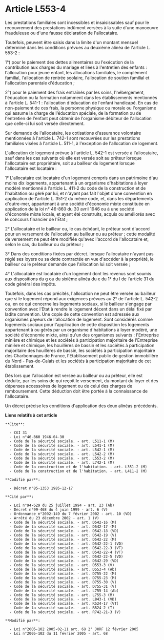 # Article L553-4

Les prestations familiales sont incessibles et insaisissables sauf pour le recouvrement des prestations indûment versées à la
suite d'une manoeuvre frauduleuse ou d'une fausse déclaration de l'allocataire. 

Toutefois, peuvent être saisis dans la limite d'un montant mensuel déterminé dans les conditions prévues au deuxième alinéa
de l'article L. 553-2 :

1°) pour le paiement des dettes alimentaires ou l'exécution de la contribution aux charges du mariage et liées à l'entretien
des enfants : l'allocation pour jeune enfant, les allocations familiales, le complément familial, l'allocation de rentrée
scolaire, l'allocation de soutien familial et l'allocation parentale d'éducation ; 

2°) pour le paiement des frais entraînés par les soins, l'hébergement, l'éducation ou la formation notamment dans les
établissements mentionnés à l'article L. 541-1 : l'allocation d'éducation de l'enfant handicapé. En cas de non-paiement de
ces frais, la personne physique ou morale ou l'organisme qui assume la charge de l'éducation spéciale, de la formation ou de
l'entretien de l'enfant peut obtenir de l'organisme débiteur de l'allocation que celle-ci lui soit versée directement. 

Sur demande de l'allocataire, les cotisations d'assurance volontaire mentionnées à l'article L. 742-1 sont recouvrées sur les
prestations familiales visées à l'article L. 511-1, à l'exception de l'allocation de logement.

L'allocation de logement prévue à l'article L. 542-1 est versée à l'allocataire, sauf dans les cas suivants où elle est
versée soit au prêteur lorsque l'allocataire est propriétaire, soit au bailleur du logement lorsque l'allocataire est
locataire :

1° L'allocataire est locataire d'un logement compris dans un patrimoine d'au moins dix logements, appartenant à un organisme
d'habitations à loyer modéré mentionné à l'article L. 411-2 du code de la construction et de l'habitation ou géré par lui, et
n'ayant pas fait l'objet d'une convention en application de l'article L. 351-2 du même code, et, dans les départements
d'outre-mer, appartenant à une société d'économie mixte constituée en application de la loi n° 46-860 du 30 avril 1946 ou à
une société d'économie mixte locale, et ayant été construits, acquis ou améliorés avec le concours financier de l'Etat ;

2° L'allocataire et le bailleur ou, le cas échéant, le prêteur sont d'accord pour un versement de l'allocation au bailleur ou
au prêteur ; cette modalité de versement ne peut être modifiée qu'avec l'accord de l'allocataire et, selon le cas, du
bailleur ou du prêteur ;

3° Dans des conditions fixées par décret. lorsque l'allocataire n'ayant pas réglé ses loyers ou sa dette contractée en vue
d'accéder à la propriété, le bailleur ou le prêteur demande que l'allocation lui soit versée ;

4° L'allocataire est locataire d'un logement dont les revenus sont soumis aux dispositions du g ou du sixième alinéa du e du
1° du I de l'article 31 du code général des impôts.

Toutefois, dans les cas précités, l'allocation ne peut être versée au bailleur que si le logement répond aux exigences
prévues au 2° de l'article L. 542-2 ou, en ce qui concerne les logements sociaux, si le bailleur s'engage par convention avec
l'Etat à rendre le logement décent dans un délai fixé par ladite convention. Une copie de cette convention est adressée aux
organismes payeurs de l'allocation de logement. Sont considérés comme logements sociaux pour l'application de cette
disposition les logements appartenant à ou gérés par un organisme d'habitations à loyer modéré, une société d'économie mixte,
ainsi qu'un des organismes suivants : l'Entreprise minière et chimique et les sociétés à participation majoritaire de
l'Entreprise minière et chimique, les houillères de bassin et les sociétés à participation majoritaire des houillères de
bassin, les sociétés à participation majoritaire des Charbonnages de France, l'Etablissement public de gestion immobilière du
Nord - Pas-de-Calais et les sociétés à participation majoritaire de cet établissement.

Dès lors que l'allocation est versée au bailleur ou au prêteur, elle est déduite, par les soins de qui reçoit le versement,
du montant du loyer et des dépenses accessoires de logement ou de celui des charges de remboursement. Cette déduction doit
être portée à la connaissance de l'allocataire.

Un décret précise les conditions d'application des deux alinéas précédents.

**Liens relatifs à cet article**

	**Cite**:

	  - CGI 31
	  - Loi n°46-860 1946-04-30
	  - Code de la sécurité sociale. - art. L511-1 (M)
	  - Code de la sécurité sociale. - art. L541-1 (M)
	  - Code de la sécurité sociale. - art. L542-1 (M)
	  - Code de la sécurité sociale. - art. L542-2 (M)
	  - Code de la sécurité sociale. - art. L553-2 (M)
	  - Code de la sécurité sociale. - art. L742-1 (M)
	  - Code de la construction et de l'habitation. - art. L351-2 (M)
	  - Code de la construction et de l'habitation. - art. L411-2 (M)

	**Codifié par**:

	  - Décret n°85-1353 1985-12-17

	**Cité par**:

	  - Loi n°94-629 du 25 juillet 1994 - art. 23 (Ab)
	  - Décret n°99-468 du 4 juin 1999 - art. 6 (V)
	  - Ordonnance n°2002-149 du 7 février 2002 - art. 10 (VD)
	  - Arrêté du 23 décembre 2002 - art. 1 (V)
	  - Code de la sécurité sociale. - art. D542-16 (M)
	  - Code de la sécurité sociale. - art. D542-17 (M)
	  - Code de la sécurité sociale. - art. D542-18 (VD)
	  - Code de la sécurité sociale. - art. D542-19 (V)
	  - Code de la sécurité sociale. - art. D542-22 (M)
	  - Code de la sécurité sociale. - art. D542-22-1 (VD)
	  - Code de la sécurité sociale. - art. D542-22-3 (VT)
	  - Code de la sécurité sociale. - art. D542-22-4 (VT)
	  - Code de la sécurité sociale. - art. D542-22-5 (VD)
	  - Code de la sécurité sociale. - art. D542-29 (VD)
	  - Code de la sécurité sociale. - art. D553-3 (V)
	  - Code de la sécurité sociale. - art. D553-4 (Ab)
	  - Code de la sécurité sociale. - art. D755-22 (M)
	  - Code de la sécurité sociale. - art. D755-23 (M)
	  - Code de la sécurité sociale. - art. D755-30 (V)
	  - Code de la sécurité sociale. - art. D755-31 (V)
	  - Code de la sécurité sociale. - art. L755-14 (Ab)
	  - Code de la sécurité sociale. - art. L755-3 (M)
	  - Code de la sécurité sociale. - art. L843-1 (VD)
	  - Code de la sécurité sociale. - art. R524-17 (VT)
	  - Code de la sécurité sociale. - art. R524-2 (T)
	  - Code de la sécurité sociale. - art. R742-21-3 (V)

	**Modifié par**:

	  - Loi n°2005-102 2005-02-11 art. 68 2° JORF 12 février 2005
	  - Loi n°2005-102 du 11 février 2005 - art. 68
